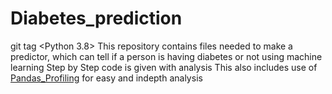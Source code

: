 # Diabetes_prediction
git tag <Python 3.8> 
This repository contains files needed to make a predictor, which can tell if a person is having diabetes or not using machine learning
Step by Step code is given with analysis
This also includes use of [Pandas_Profiling](https://github.com/pandas-profiling/pandas-profiling) for easy and indepth analysis

